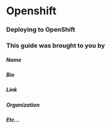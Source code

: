 # Openshift
### Deploying to OpenShift


### This guide was brought to you by
##### Name
##### Bio
##### Link
##### Organization
##### Etc...

<docmeta name="uniqueID" value="guidesDeploymentOpenshift407333">
<docmeta name="displayName" value="Openshift">

